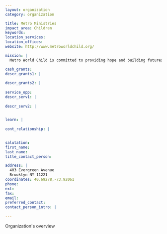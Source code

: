 ```yaml
---
layout: organization
category: organization

title: Metro Ministries
impact_area: Children
keywords: 
location_services: 
location_offices: 
website: http://www.metroworldchild.org/

mission: |
  Metro World Child is committed to providing hope and building futures for children living in adverse conditions in metropolitan areas around the world. Whether faced with the physical effects of poverty or the dangers of gangs, violence, abuse and hopelessness, we want to see children’s lives placed on a new path through the life-changing love of Christ. By meeting children where they are, personally investing in their lives and presenting the Gospel in a fun, accessible way, we believe we can build foundations that lead to hope, a future and better lives for children around the world.

cash_grants: 
descr_grants1: |
  
descr_grants2: |
  
service_opp: 
descr_serv1: |
  
descr_serv2: |
  

learn: |
  
cont_relationship: |
  

salutation: 
first_name: 
last_name: 
title_contact_person: 

address: |
  403 Evergreen Avenue  
  Brooklyn NY 11221
coordinates: 40.69278,-73.92061
phone: 
ext: 
fax: 
email: 
preferred_contact: 
contact_person_intro: |
  
---
```

Organization's overview
